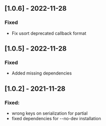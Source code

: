 ## [1.0.6] - 2022-11-28
### Fixed
- Fix usort deprecated callback format

## [1.0.5] - 2022-11-28
### Fixed
- Added missing dependencies

## [1.0.2] - 2021-11-28
### Fixed:
- wrong keys on serialization for partial
- fixed dependencies for --no-dev installation
